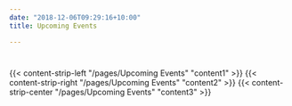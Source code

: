 ```yaml
---
date: "2018-12-06T09:29:16+10:00"
title: Upcoming Events

---
```

# 


{{< content-strip-left "/pages/Upcoming Events" "content1" >}}
{{< content-strip-right "/pages/Upcoming Events" "content2" >}}
{{< content-strip-center "/pages/Upcoming Events" "content3" >}}